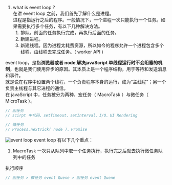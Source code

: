 <!--
 * @Author: Richard Chiang
 * @Date: 2021-03-08 12:35:21
 * @LastEditor: Richard Chiang
 * @LastEditTime: 2021-03-08 13:57:51
 * @Email: 19875991227@163.com
 * @Description: event loop
-->
1. what is event loop ?  
在讲 event loop 之前，我们首先了解什么是进程。  
进程是指运行之后的程序。一般情况下，一个进程一次只能执行一个任务。如果需要执行多个任务，有以下几种解决方法。  
    1. 排队。前面的任务执行完成，再执行后面的任务。
    2. 新建进程。
    3. 新建线程。因为进程太耗费资源，所以如今的程序允许一个进程包含多个线程，由线程去完成任务。( worker API )

event loop，是指**浏览器或者 node 解决javaScript 单线程运行时不会阻塞的机制**，也就是我们使用异步的原因。其本质上是一个程序结构，用于等待和发送消息和事件。  
就是说在程序中设置两个线程，一个负责程序本身的运行，成为“主线程”；另一个负责主线程与其它进程的通信。  
在 javaScript 中，任务被分为两种，宏任务（ MacroTask ）与微任务（ MicroTask ）。  
```js
// 宏任务
// scirpt 中代码、setTimeout、setInterval、I/O、UI Rendering

// 微任务
// Process.nextTick( node )、Promise
```
![event loop](https://segmentfault.com/img/remote/1460000016278118)
event loop 有以下几个重点：  
1. MacroTask 一次只从队列中取一个任务执行，执行完之后就去执行微任务队列中的任务

执行顺序
```js
// 宏任务 > 微任务 event Quene > 宏任务 event Quene
```

